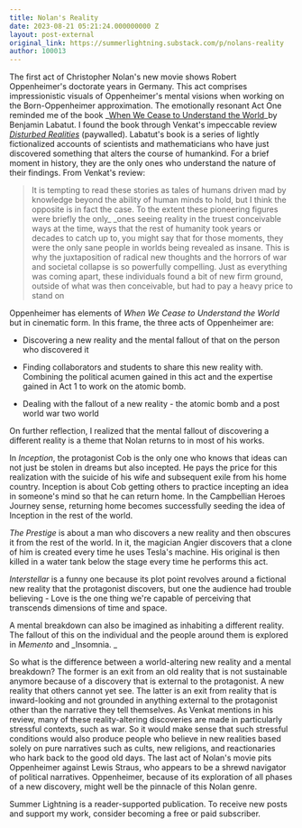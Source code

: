```yaml
---
title: Nolan's Reality
date: 2023-08-21 05:21:24.000000000 Z
layout: post-external
original_link: https://summerlightning.substack.com/p/nolans-reality
author: 100013
---
```


The first act of Christopher Nolan's new movie shows Robert Oppenheimer's doctorate years in Germany. This act comprises impressionistic visuals of Oppenheimer's mental visions when working on the Born-Oppenheimer approximation. The emotionally resonant Act One reminded me of the book _[When We Cease to Understand the World](https://bookshop.org/p/books/when-we-cease-to-understand-the-world/18834780)_by Benjamin Labatut. I found the book through Venkat's impeccable review _[Disturbed Realities](https://studio.ribbonfarm.com/p/disturbed-realities?publication_id=9973&post_id=97960556&isFreemail=false)_ (paywalled). Labatut's book is a series of lightly fictionalized accounts of scientists and mathematicians who have just discovered something that alters the course of humankind. For a brief moment in history, they are the only ones who understand the nature of their findings. From Venkat's review:

> It is tempting to read these stories as tales of humans driven mad by knowledge beyond the ability of human minds to hold, but I think the opposite is in fact the case. To the extent these pioneering figures were briefly the only_ _ones seeing reality in the truest conceivable ways at the time, ways that the rest of humanity took years or decades to catch up to, you might say that for those moments, they were the only sane people in worlds being revealed as insane. This is why the juxtaposition of radical new thoughts and the horrors of war and societal collapse is so powerfully compelling. Just as everything was coming apart, these individuals found a bit of new firm ground, outside of what was then conceivable, but had to pay a heavy price to stand on

Oppenheimer has elements of _When We Cease to Understand the World_ but in cinematic form. In this frame, the three acts of Oppenheimer are:

- Discovering a new reality and the mental fallout of that on the person who discovered it

- Finding collaborators and students to share this new reality with. Combining the political acumen gained in this act and the expertise gained in Act 1 to work on the atomic bomb. 

- Dealing with the fallout of a new reality - the atomic bomb and a post world war two world

On further reflection, I realized that the mental fallout of discovering a different reality is a theme that Nolan returns to in most of his works. 

In _Inception_, the protagonist Cob is the only one who knows that ideas can not just be stolen in dreams but also incepted. He pays the price for this realization with the suicide of his wife and subsequent exile from his home country. Inception is about Cob getting others to practice incepting an idea in someone's mind so that he can return home. In the Campbellian Heroes Journey sense, returning home becomes successfully seeding the idea of Inception in the rest of the world. 

_The Prestige_ is about a man who discovers a new reality and then obscures it from the rest of the world. In it, the magician Angier discovers that a clone of him is created every time he uses Tesla's machine. His original is then killed in a water tank below the stage every time he performs this act. 

_Interstellar_ is a funny one because its plot point revolves around a fictional new reality that the protagonist discovers, but one the audience had trouble believing - Love is the one thing we're capable of perceiving that transcends dimensions of time and space.

A mental breakdown can also be imagined as inhabiting a different reality. The fallout of this on the individual and the people around them is explored in _Memento_ and _Insomnia. _

So what is the difference between a world-altering new reality and a mental breakdown? The former is an exit from an old reality that is not sustainable anymore because of a discovery that is external to the protagonist. A new reality that others cannot yet see. The latter is an exit from reality that is inward-looking and not grounded in anything external to the protagonist other than the narrative they tell themselves. As Venkat mentions in his review, many of these reality-altering discoveries are made in particularly stressful contexts, such as war. So it would make sense that such stressful conditions would also produce people who believe in new realities based solely on pure narratives such as cults, new religions, and reactionaries who hark back to the good old days. The last act of Nolan's movie pits Oppenheimer against Lewis Straus, who appears to be a shrewd navigator of political narratives. Oppenheimer, because of its exploration of all phases of a new discovery, might well be the pinnacle of this Nolan genre.

Summer Lightning is a reader-supported publication. To receive new posts and support my work, consider becoming a free or paid subscriber.

